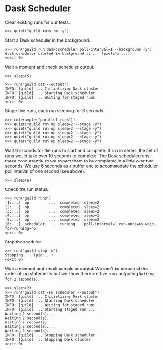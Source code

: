# Dask Scheduler

Clear existing runs for our tests.

    >>> quiet("guild runs rm -y")

Start a Dask scheduler in the background.

    >>> run("guild run dask:scheduler poll-interval=1 --background -y")
    dask:scheduler started in background as ... (pidfile ...)
    <exit 0>

Wait a moment and check scheduler output.

    >>> sleep(5)

    >>> run("guild cat --output")
    INFO: [guild] ... Initializing Dask cluster
    INFO: [guild] ... Starting Dask scheduler
    INFO: [guild] ... Waiting for staged runs
    <exit 0>

Stage five runs, each run sleeping for 3 seconds.

    >>> cd(example("parallel-runs"))
    >>> quiet("guild run op sleep=2 --stage -y")
    >>> quiet("guild run op sleep=2 --stage -y")
    >>> quiet("guild run op sleep=2 --stage -y")
    >>> quiet("guild run op sleep=2 --stage -y")
    >>> quiet("guild run op sleep=2 --stage -y")

Wait 6 seconds for the runs to start and complete. If run in series,
the set of runs would take over 10 seconds to complete. The Dask
scheduler runs these concurrently so we expect them to be completed in
a little over two seconds. We use 6 seconds as a buffer and to
accommodate the scheduler poll interval of one second (see above).

    >>> sleep(6)

Check the run status.

    >>> run("guild runs")
    [1:...]  op         ...  completed  sleep=2
    [2:...]  op         ...  completed  sleep=2
    [3:...]  op         ...  completed  sleep=2
    [4:...]  op         ...  completed  sleep=2
    [5:...]  op         ...  completed  sleep=2
    [6:...]  scheduler  ...  running    poll-interval=1 run-once=no wait-for-running=no
    <exit 0>

Stop the sceduler.

    >>> run("guild stop -y")
    Stopping ... (pid ...)
    <exit 0>

Wait a moment and check scheduler output. We can't be certain of the
order of log statements but we know there are five runs outputing
`Waiting for 2 second(s)`.

    >>> sleep(2)
    >>> run("guild cat -Fo scheduler --output")
    INFO: [guild] ... Initializing Dask cluster
    INFO: [guild] ... Starting Dask scheduler
    INFO: [guild] ... Waiting for staged runs
    INFO: [guild] ... Starting staged run ...
    Waiting 2 second(s)...
    Waiting 2 second(s)...
    Waiting 2 second(s)...
    Waiting 2 second(s)...
    Waiting 2 second(s)...
    INFO: [guild] ... Stopping Dask scheduler
    INFO: [guild] ... Stopping Dask cluster
    <exit 0>
